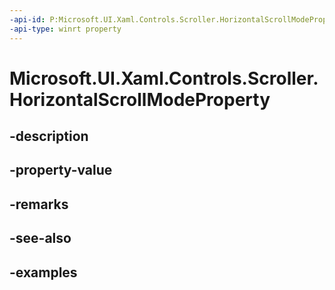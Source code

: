 ```yaml
---
-api-id: P:Microsoft.UI.Xaml.Controls.Scroller.HorizontalScrollModeProperty
-api-type: winrt property
---
```


<!-- Property syntax.
public DependencyProperty HorizontalScrollModeProperty { get; }
-->

# Microsoft.UI.Xaml.Controls.Scroller.HorizontalScrollModeProperty

## -description

## -property-value

## -remarks

## -see-also

## -examples

